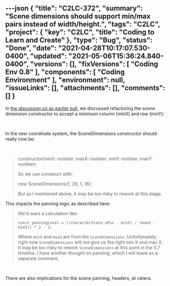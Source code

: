 ---json
{
  "title": "C2LC-372",
  "summary": "Scene dimensions should support min/max pairs instead of width/height.",
  "tags": "C2LC",
  "project": {
    "key": "C2LC",
    "title": "Coding to Learn and Create"
  },
  "type": "Bug",
  "status": "Done",
  "date": "2021-04-28T10:17:07.530-0400",
  "updated": "2021-05-06T15:36:24.840-0400",
  "versions": [],
  "fixVersions": [
    "Coding Env 0.8"
  ],
  "components": [
    "Coding Environment"
  ],
  "environment": null,
  "issueLinks": [],
  "attachments": [],
  "comments": []
}
---
In [the discussion on an earlier pull](https://github.com/codelearncreate/c2lc-coding-environment/pull/140#discussion_r605886886), we discussed refactoring the scene dimension constructor to accept a minimum column (minX) and row (minY):

 

In the new coordinate system, the SceneDimensions constructor should really now be:

 

> constructor(minX: number, maxX: number, minY: number, maxY: number)
>
> So we can construct with:
>
> new SceneDimensions(1, 26, 1, 16);
>
> But as I mentioned above, it may be too risky to rework at this stage.

This impacts the panning logic as described here:

> We'd want a calculation like:
>
> `const panningLevel = ((characterState.xPos - minX) / (maxX - minX)) * 2 - 1;`
>
> Where `minX` and `maxX` are from the `SceneDimensions`. Unfortunately, right now `SceneDimensions` will not give us the right min X and max X. It may be too risky to rework `SceneDimensions` at this point in the 0.7 timeline. I have another thought on panning, which I will leave as a separate comment.

 

There are also implications for the scene panning, headers, et cetera.

        